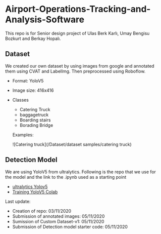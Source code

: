 # Airport-Operations-Tracking-and-Analysis-Software
This repo is for Senior design project of Ulas Berk Karlı, Umay Bengisu Bozkurt and Berkay Hopalı.

## Dataset

We created our own dataset by using images from google and annotated them using CVAT and LabelImg. Then preprocessed using Roboflow.
- Format: YoloV5
- Image size: 416x416
- Classes
  - Catering Truck
  - baggagetruck
  - Boarding stairs
  - Borading Bridge
  
  Examples:
  
  ![Catering truck](/Dataset/dataset samples/catering truck)

## Detection Model

We are using YoloV5 from ultralytics. Following is the repo that we use for the model and the link to the .ipynb used as a starting point
- [ultralytics Yolov5](https://github.com/ultralytics/yolov5.git)
- [Training YoloV5 Colab](https://colab.research.google.com/drive/1gDZ2xcTOgR39tGGs-EZ6i3RTs16wmzZQ)

Last update:
- Creation of repo: 03/11/2020
- Submission of annotated images: 05/11/2020
- Sumission of Custom Dataset-v1: 05/11/2020
- Submission of Detection model starter code: 05/11/2020
